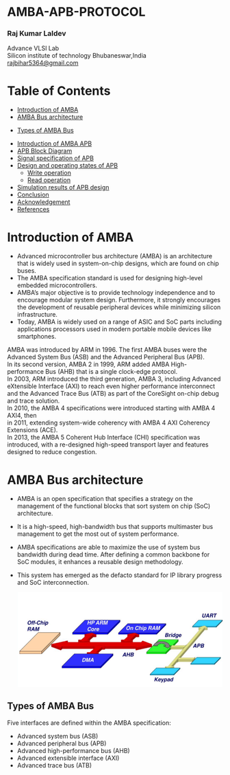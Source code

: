 # AMBA-APB-PROTOCOL
###        Raj Kumar Laldev 
 Advance VLSI Lab   
   Silicon institute of technology Bhubaneswar,India  
       rajbihar5364@gmail.com
 # Table of Contents
 - [Introduction of AMBA](#Introduction-of-AMBA)
-  [AMBA Bus architecture](#AMBA-Bus-Architechture)
  * [Types of AMBA Bus](#Types-of-AMBA-Bus)
- [Introduction of AMBA APB](#Introduction-of-AMBA-APB)
- [APB Block Diagram](#APB-Block-Diagram)
- [Signal specification of APB](#signal-specification-of-APB)
- [Design and operating states of APB](#Design-and-operating-states-of-APB)
  * [Write operation](#Write-operation)
  * [Read operation](#Read-operation)
-  [Simulation results of APB design](#Simulation-results-of-APB-design)
-  [Conclusion](#Conclusion)
- [Acknowledgement](#Acknowledgement)
- [References](#References)

# Introduction of AMBA
- Advanced microcontroller bus architecture (AMBA) is an architecture that is widely used in system-on-chip designs, which are found on chip buses. 
- The AMBA specification standard is used for designing high-level embedded microcontrollers. 
- AMBA’s major objective is to provide technology independence and to encourage modular system design. Furthermore, it strongly encourages the development of reusable peripheral devices while minimizing silicon infrastructure.
-  Today, AMBA is widely used on a range of ASIC and SoC parts including applications processors used in modern portable mobile devices like smartphones.

  AMBA was introduced by ARM in 1996. The first AMBA buses were the Advanced System Bus (ASB) and the Advanced Peripheral Bus (APB).     
  In its second version, AMBA 2 in 1999, ARM added AMBA High-performance Bus (AHB) that is a single clock-edge protocol.    
  In 2003, ARM introduced the third generation, AMBA 3, including Advanced eXtensible Interface (AXI) to reach even higher performance interconnect and the Advanced Trace Bus (ATB) as part of the CoreSight on-chip debug and trace solution.                       
  In 2010, the AMBA 4 specifications were introduced starting with AMBA 4 AXI4, then      
  in 2011,  extending system-wide coherency with AMBA 4 AXI Coherency Extensions (ACE).    
  In 2013, the AMBA 5 Coherent Hub Interface (CHI) specification was introduced, with a re-designed high-speed transport layer and features designed to reduce congestion.


  # AMBA Bus architecture
  - AMBA is an open specification that specifies a strategy on the management of the functional blocks that     sort system on chip (SoC) architecture. 
  - It is a high-speed, high-bandwidth bus that supports multimaster bus management to get the most out of    system performance.
  - AMBA specifications are able to maximize the use of system bus bandwidth during dead time. After        defining a common backbone for SoC modules, it enhances a reusable design methodology. 
  - This system has emerged as the defacto standard for IP library progress and SoC interconnection.

    ![Alt](Images/img1.jpg)


 ## Types of AMBA Bus
 
 Five interfaces are defined within the AMBA specification: 
-   Advanced system bus (ASB)
-   Advanced peripheral bus (APB)
-   Advanced high-performance bus (AHB)
-   Advanced extensible interface (AXI)
-   Advanced trace bus (ATB)